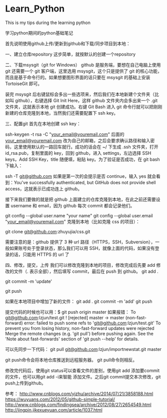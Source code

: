 # Learn_Python
This is my tips during the learning python

学习python期间的python基础笔记

首先说明使用github上传/更新到github和下载/同步项目到本地：

一、建立仓库repository
这步简单，就按默认的创建一个repository

二、下载msysgit（git for Windows）
github 是服务端，要想在自己电脑上使用 git 还需要一个 git 客户端，这里选用 msysgit，这个只是提供了 git 的核心功能，而且是基于命令行的。如果想要图形界面的话只要在 msysgit 的基础上安装 TortoiseGit 即可。

装完 msysgit 后右键鼠标会多出一些选项来，然后我们在本地新建个文件夹（比如叫 github），右键选择 Git Init Here，这样 github 文件夹内会多出来一个 .git 文件夹，这就表示本地 git 创建成功。右键 Git Bash 进入 git 命令行就可以把刚刚新建的仓库克隆到本地，当然我们还需要配置下 ssh key。

三、配置git
首先在本地创建 ssh key：

ssh-keygen -t rsa -C "your_email@youremail.com"
后面的 your_email@youremail.com 改为自己的邮箱，之后会要求确认路径和输入密码，这里使用默认的一路回车就行。成功的话会在 ~/ 下生成 .ssh 文件夹，打开 id_rsa.pub，复制里面的 key，回到 github，进入 settings，左边选择 SSH keys，Add SSH Key，title 随便填，粘贴 key。为了验证是否成功，在 git bash 下输入：

ssh -T git@github.com
如果是第一次的会提示是否 continue，输入 yes 就会看到：You've successfully authenticated, but GitHub does not provide shell access，这就表示已成功连上 github。

接下来我们要做的就是把 github 上面建立的仓库克隆到本地，在此之前还需要设置 username 和 email，因为 github 每次 commit 都会记录他们。

git config --global user.name "your name"
git config --global user.email "your_email@youremail.com"
克隆到本地（比如克隆 css 的项目）：

git clone git@github.com:zhuyujia/css.git

需要注意的是：github 提供了 3 种 url 路径（HTTPS，SSH，Subversion），一般如果账号处于登录状态，那么我们可以用 SSH，就像上面的代码，如果没有登录的话，只能用 HTTPS 的 url 了


四、修改，提交，上传
我们可以修改克隆到本地的项目，修改完成后先要 add 修改的文件（. 表示全部），然后填写 commit，最后在 push 到 github。
git add .

git commit -m 'update'

git push

如果在本地项目中增加了新的文件：
git add . 
git commit -m 'add' 
git push 

提交代码的时候也可以用：$ git push origin master
如果报错：
To git@github.com:lzjun/test.git ! [rejected] master -> master (non-fast-forward) error: failed to push some refs to 'git@github.com:lzjun/test.git' To prevent you from losing history, non-fast-forward updates were rejected Merge the remote changes (e.g. 'git pull') before pushing again. See the 'Note about fast-forwards' section of 'git push --help' for details.

可以先同步一下代码：
git pull git@github.com:lzjun/importnewstat.git master

git push命令会将本地仓库推送到远程服务器。
git pull命令则相反。

修改完代码后，使用git status可以查看文件的差别，使用git add 添加要commit的文件，也可以用git add -i来智能
添加文件。之后git commit提交本次修改，git push上传到github。

参考：
http://www.cnblogs.com/yjzhu/archive/2014/07/21/3858188.html
https://wuyuans.com/2012/05/github-simple-tutorial/
http://www.cnblogs.com/findingsea/archive/2012/08/27/2654549.html
http://jingpin.jikexueyuan.com/article/1037.html
